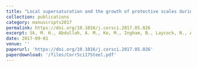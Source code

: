 ```yaml
---
title: "Local supersaturation and the growth of protective scales during CO2 corrosion of steel: Effect of pH and solution flow"
collection: publications
category: manuscripts2017
permalink: https://doi.org/10.1016/j.corsci.2017.05.026
excerpt: Sk, M. H., Abdullah, A. M., Ko, M., Ingham, B., Laycock, N., Arul, R., & Williams, D. E. (2017). Corrosion Science, 126, 26-36.
date: 2017-09-01
venue: ''
paperurl: 'https://doi.org/10.1016/j.corsci.2017.05.026'
paperdownload: '/files/CorrSci17Steel.pdf'
---
```

